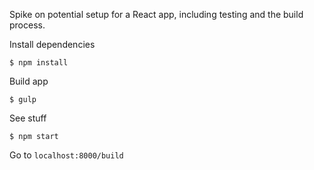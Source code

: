 Spike on potential setup for a React app, including testing and the build process.

Install dependencies

```
$ npm install
```

Build app

```
$ gulp
```

See stuff

```
$ npm start
```

Go to `localhost:8000/build`
